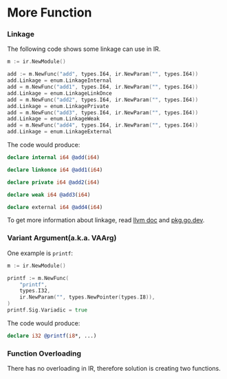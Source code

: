 # More Function

### Linkage

The following code shows some linkage can use in IR.

```go
m := ir.NewModule()

add := m.NewFunc("add", types.I64, ir.NewParam("", types.I64))
add.Linkage = enum.LinkageInternal
add = m.NewFunc("add1", types.I64, ir.NewParam("", types.I64))
add.Linkage = enum.LinkageLinkOnce
add = m.NewFunc("add2", types.I64, ir.NewParam("", types.I64))
add.Linkage = enum.LinkagePrivate
add = m.NewFunc("add3", types.I64, ir.NewParam("", types.I64))
add.Linkage = enum.LinkageWeak
add = m.NewFunc("add4", types.I64, ir.NewParam("", types.I64))
add.Linkage = enum.LinkageExternal
```

The code would produce:

```llvm
declare internal i64 @add(i64)

declare linkonce i64 @add1(i64)

declare private i64 @add2(i64)

declare weak i64 @add3(i64)

declare external i64 @add4(i64)
```

To get more information about linkage, read [llvm doc](https://llvm.org/docs/LangRef.html#linkage-types) and [pkg.go.dev](https://pkg.go.dev/github.com/llir/llvm/ir/enum?tab=doc#Linkage).

### Variant Argument(a.k.a. VAArg)

One example is `printf`:

```go
m := ir.NewModule()

printf := m.NewFunc(
	"printf",
	types.I32,
	ir.NewParam("", types.NewPointer(types.I8)),
)
printf.Sig.Variadic = true
```

The code would produce:

```llvm
declare i32 @printf(i8*, ...)
```

### Function Overloading

There has no overloading in IR, therefore solution is creating two functions.